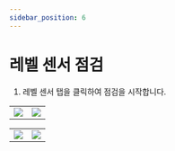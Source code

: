 ```yaml
---
sidebar_position: 6
---
```


# 레벨 센서 점검

1. 레벨 센서 탭을 클릭하여 점검을 시작합니다.

<table>
    <tr>
        <td>
            <img
                src={require('./img/level_select_y.png').default}
                className='docsImage'
                />
        </td>
    <td>
            <img
            src={require('./img/level_select_n.png').default}
            className='docsImage'
            />
        </td>
    </tr>
</table>

<table>
    <tr>
        <td>
            <img
                src={require('./img/level_comment.png').default}
                className='docsImage'
                />
        </td>
    <td>
            <img
            src={require('./img/level_complete.png').default}
            className='docsImage'
            />
        </td>
    </tr>
</table>

<div className = "section"></div>